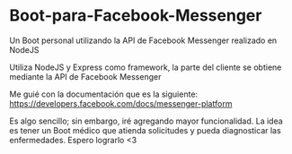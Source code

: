 # Boot-para-Facebook-Messenger
Un Boot personal utilizando la API de Facebook Messenger realizado en NodeJS

Utiliza NodeJS y Express como framework, la parte del cliente se obtiene mediante la API de Facebook Messenger

Me guié con la documentación que es la siguiente: https://developers.facebook.com/docs/messenger-platform

Es algo sencillo; sin embargo, iré agregando mayor funcionalidad. La idea es tener un Boot médico que atienda
solicitudes y pueda diagnosticar las enfermedades. Espero lograrlo <3

